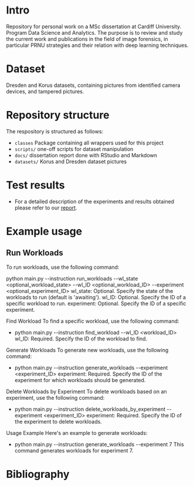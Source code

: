 # Intro
Repository for personal work on a MSc dissertation at Cardiff University. Program Data Science and Analytics.
The purpose is to review and study the current work and publications in the field of image forensics, in particular PRNU strategies and their relation with deep learning techniques.

# Dataset
Dresden and Korus datasets, containing pictures from identified camera devices, and tampered pictures.

# Repository structure
The respository is structured as follows:
- ```classes``` Package containing all wrappers used for this project
- ```scripts/``` one-off scripts for dataset manipulation
- ```docs/``` dissertation report done with RStudio and Markdown
- ```datasets/``` Korus and Dresden dataset pictures

# Test results
- For a detailed description of the experiments and results obtained please refer to our [report](/docs/report/report.pdf).

# Example usage

## Run Workloads

To run workloads, use the following command:

python main.py --instruction run_workloads --wl_state <optional_workload_state> --wl_ID <optional_workload_ID> --experiment <optional_experiment_ID>
wl_state: Optional. Specify the state of the workloads to run (default is 'awaiting').
wl_ID: Optional. Specify the ID of a specific workload to run.
experiment: Optional. Specify the ID of a specific experiment.

Find Workload
To find a specific workload, use the following command:

- python main.py --instruction find_workload --wl_ID <workload_ID>
wl_ID: Required. Specify the ID of the workload to find.

Generate Workloads
To generate new workloads, use the following command:

- python main.py --instruction generate_workloads --experiment <experiment_ID>
experiment: Required. Specify the ID of the experiment for which workloads should be generated.

Delete Workloads by Experiment
To delete workloads based on an experiment, use the following command:

- python main.py --instruction delete_workloads_by_experiment --experiment <experiment_ID>
experiment: Required. Specify the ID of the experiment to delete workloads.

Usage Example
Here's an example to generate workloads:

- python main.py --instruction generate_workloads --experiment 7
This command generates workloads for experiment 7.

# Bibliography
















